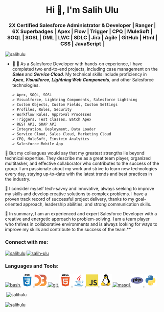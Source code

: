 <h1 align="center">Hi 👋, I'm Salih Ulu</h1>
<h3 align="center">2X Certified Salesforce Administrator & Developer | Ranger | 6X Superbadges | Apex | Flow | Trigger | CPQ | MuleSoft | SOQL | SOSL | DML | LWC | SDLC | Jira | Agile | GitHub | Html | CSS | JavaScript |</h3>

<p align="left"> <img src="https://komarev.com/ghpvc/?username=salihulu&label=Profile%20views&color=0e75b6&style=flat" alt="salihulu" /> </p>

- 🔭 📌 As a Salesforce Developer with hands-on experience, I have completed two end-to-end projects, including case management on the 𝑺𝒂𝒍𝒆𝒔 and 𝑺𝒆𝒓𝒗𝒊𝒄𝒆 𝑪𝒍𝒐𝒖𝒅.  My technical skills include proficiency in 𝑨𝒑𝒆𝒙, 𝑽𝒊𝒔𝒖𝒂𝒍𝒇𝒐𝒓𝒄𝒆, 𝑳𝒊𝒈𝒉𝒕𝒏𝒊𝒏𝒈 𝑾𝒆𝒃 𝑪𝒐𝒎𝒑𝒐𝒏𝒆𝒏𝒕𝒔, and other Salesforce technologies.

      ✔ Apex, SOQL, SOSL
      ✔ Visualforce, Lightning Components, Salesforce Lightning
      ✔ Custom Objects, Custom Fields, Custom Settings
      ✔ Profiles, Roles, Security
      ✔ Workflow Rules, Approval Processes
      ✔ Triggers, Test Classes, Batch Apex
      ✔ REST API, SOAP API
      ✔ Integration, Deployment, Data Loader
      ✔ Service Cloud, Sales Cloud, Marketing Cloud
      ✔ CPQ, MuleSoft, Einstein Analytics
      ✔ Salesforce Mobile App

📌 But my colleagues would say that my greatest strengths lie beyond technical expertise. They describe me as a great team player, organized multitasker, and effective collaborator who contributes to the success of the group. I am passionate about my work and strive to learn new technologies every day, staying up-to-date with the latest trends and best practices in the industry.

📌 I consider myself tech-savvy and innovative, always seeking to improve my skills and develop creative solutions to complex problems. I have a proven track record of successful project delivery, thanks to my goal-oriented approach, leadership abilities, and strong communication skills.

📌 In summary, I am an experienced and expert Salesforce Developer with a creative and energetic approach to problem-solving. I am a team player who thrives in collaborative environments and is always looking for ways to improve my skills and contribute to the success of the team.**

<h3 align="left">Connect with me:</h3>
<p align="left">
<a href="https://twitter.com/salihulu" target="blank"><img align="center" src="https://raw.githubusercontent.com/rahuldkjain/github-profile-readme-generator/master/src/images/icons/Social/twitter.svg" alt="salihulu" height="30" width="40" /></a>
<a href="https://linkedin.com/in/salih-ulu" target="blank"><img align="center" src="https://raw.githubusercontent.com/rahuldkjain/github-profile-readme-generator/master/src/images/icons/Social/linked-in-alt.svg" alt="salih-ulu" height="30" width="40" /></a>
</p>

<h3 align="left">Languages and Tools:</h3>
<p align="left"> <a href="https://www.gnu.org/software/bash/" target="_blank" rel="noreferrer"> <img src="https://www.vectorlogo.zone/logos/gnu_bash/gnu_bash-icon.svg" alt="bash" width="40" height="40"/> </a> <a href="https://www.w3schools.com/css/" target="_blank" rel="noreferrer"> <img src="https://raw.githubusercontent.com/devicons/devicon/master/icons/css3/css3-original-wordmark.svg" alt="css3" width="40" height="40"/> </a> <a href="https://d3js.org/" target="_blank" rel="noreferrer"> <img src="https://raw.githubusercontent.com/devicons/devicon/master/icons/d3js/d3js-original.svg" alt="d3js" width="40" height="40"/> </a> <a href="https://git-scm.com/" target="_blank" rel="noreferrer"> <img src="https://www.vectorlogo.zone/logos/git-scm/git-scm-icon.svg" alt="git" width="40" height="40"/> </a> <a href="https://www.w3.org/html/" target="_blank" rel="noreferrer"> <img src="https://raw.githubusercontent.com/devicons/devicon/master/icons/html5/html5-original-wordmark.svg" alt="html5" width="40" height="40"/> </a> <a href="https://www.java.com" target="_blank" rel="noreferrer"> <img src="https://raw.githubusercontent.com/devicons/devicon/master/icons/java/java-original.svg" alt="java" width="40" height="40"/> </a> <a href="https://developer.mozilla.org/en-US/docs/Web/JavaScript" target="_blank" rel="noreferrer"> <img src="https://raw.githubusercontent.com/devicons/devicon/master/icons/javascript/javascript-original.svg" alt="javascript" width="40" height="40"/> </a> <a href="https://www.linux.org/" target="_blank" rel="noreferrer"> <img src="https://raw.githubusercontent.com/devicons/devicon/master/icons/linux/linux-original.svg" alt="linux" width="40" height="40"/> </a> <a href="https://www.microsoft.com/en-us/sql-server" target="_blank" rel="noreferrer"> <img src="https://www.svgrepo.com/show/303229/microsoft-sql-server-logo.svg" alt="mssql" width="40" height="40"/> </a> <a href="https://www.php.net" target="_blank" rel="noreferrer"> <img src="https://raw.githubusercontent.com/devicons/devicon/master/icons/php/php-original.svg" alt="php" width="40" height="40"/> </a> <a href="https://www.python.org" target="_blank" rel="noreferrer"> <img src="https://raw.githubusercontent.com/devicons/devicon/master/icons/python/python-original.svg" alt="python" width="40" height="40"/> </a> </p>



<p>&nbsp;<img align="center" src="https://github-readme-stats.vercel.app/api?username=salihulu&show_icons=true&locale=en" alt="salihulu" /></p>

<p><img align="center" src="https://github-readme-streak-stats.herokuapp.com/?user=salihulu&" alt="salihulu" /></p>
